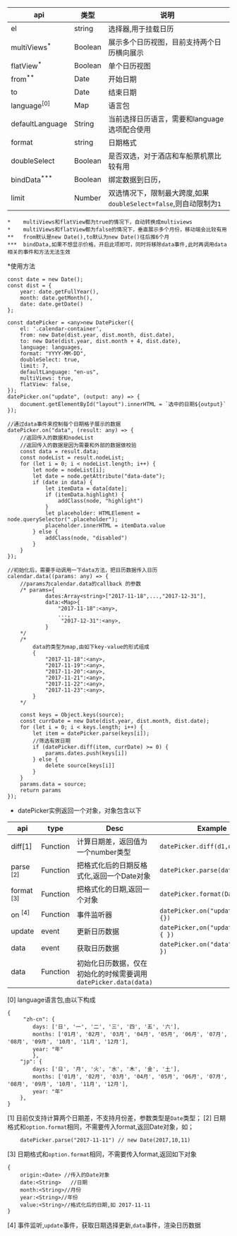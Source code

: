 
| api|    类型| 说明|
|----|----    |----|
|el|string|选择器,用于挂载日历|
|multiViews<sup>*</sup>              |Boolean          |展示多个日历视图，目前支持两个日历横向展示|
|flatView<sup>*</sup>              |Boolean          |单个日历视图|
|from<sup>**<sup> 	|Date|                             开始日期|
|to    |Date|                            结束日期|
|language<sup>[0]</sup>|Map                         | 语言包|
|defaultLanguage |String                |  当前选择日历语言，需要和language选项配合使用|
|format |string|                           日期格式|
|doubleSelect|Boolean|                      是否双选，对于酒店和车船票机票比较有用|
|bindData<sup>***</sup>   |Boolean|                      绑定数据到日历，|
|limit   |Number|                          双选情况下，限制最大跨度,如果`doubleSelect=false`,则自动限制为`1`|


    *    multiViews和flatView都为true的情况下，自动转换成multiviews
    *    multiViews和flatView都为false的情况下，垂直展示多个月份，移动端会比较有用
    **   from默认是new Date(),to默认为new Date()往后推6个月
    ***  bindData,如果不想显示价格，开启此项即可，同时将移除data事件,此时再调用data相关的事件和方法无法生效
                
*使用方法

        
    const date = new Date();
    const dist = {
        year: date.getFullYear(),
        month: date.getMonth(),
        date: date.getDate()
    };
    
    const datePicker = <any>new DatePicker({
        el: '.calendar-container',
        from: new Date(dist.year, dist.month, dist.date),
        to: new Date(dist.year, dist.month + 4, dist.date),
        language: languages,
        format: "YYYY-MM-DD",
        doubleSelect: true,
        limit: 7,
        defaultLanguage: "en-us",
        multiViews: true,
        flatView: false,
    });
    datePicker.on("update", (output: any) => {
        document.getElementById("layout").innerHTML = `选中的日期${output}`
    });
    
    //通过data事件来控制每个日期格子展示的数据
    datePicker.on("data", (result: any) => {
        //返回传入的数据和nodeList
        //返回传入的数据是因为需要和外部的数据做校验
        const data = result.data;
        const nodeList = result.nodeList;
        for (let i = 0; i < nodeList.length; i++) {
            let node = nodeList[i];
            let date = node.getAttribute("data-date");
            if (date in data) {
                let itemData = data[date];
                if (itemData.highlight) {
                    addClass(node, "highlight")
                }
                let placeholder: HTMLElement = node.querySelector(".placeholder");
                placeholder.innerHTML = itemData.value
            } else {
                addClass(node, "disabled")
            }
        }
    });
    
    //初始化后，需要手动调用一下data方法，把日历数据传入日历
    calendar.data((params: any) => {
        //params为calendar.data的callback 的参数
        /* params={
                dates:Array<string>["2017-11-18",...,"2017-12-31"],
                data:<Map>{
                    "2017-11-18":<any>,
                    ...,
                     "2017-12-31":<any>,
                }
        */
        /*
            data的类型为map,由如下key-value的形式组成
            {
                "2017-11-18":<any>,
                "2017-11-19":<any>,
                "2017-11-20":<any>,
                "2017-11-21":<any>,
                "2017-11-22":<any>,
                "2017-11-23":<any>,
            }
        */

        const keys = Object.keys(source);
        const currDate = new Date(dist.year, dist.month, dist.date);
        for (let i = 0; i < keys.length; i++) {
            let item = datePicker.parse(keys[i]);
            //筛选有效日期
            if (datePicker.diff(item, currDate) >= 0) {
                params.dates.push(keys[i])
            } else {
                delete source[keys[i]]
            }
        }
        params.data = source;
        return params
    });
        
        

	
* datePicker实例返回一个对象，对象包含以下

|api|type |Desc|Example|
|---|---|---|---|
|diff[1]|Function|计算日期差，返回值为一个number类型|`datePicker.diff(d1,d2)` |
|parse <sup>[2]</sup>|Function|把格式化后的日期反格式化,返回一个Date对象| `datePicker.parse(dateString)`  |
|format <sup>[3]</sup>|Function| 把格式化的日期,返回一个对象| `datePicker.format(DateObject)`  |
|on <sup>[4]</sup>|Function|事件监听器|  `datePicker.on("update",data=>{})`  |
|update   |event| 更新日历数据|`datePicker,on("update",data=>{ })`|
|data   |event|  获取日历数据 | `datePicker.on("data",data=>{ })`|
|data|Function|初始化日历数据，仅在初始化的时候需要调用 `datePicker.data(data)`  |


[0] language语言包,由以下构成
	
	{
         "zh-cn": {
            days: ['日', '一', '二', '三', '四', '五', '六'],
            months: ['01月', '02月', '03月', '04月', '05月', '06月', '07月', '08月', '09月', '10月', '11月', '12月'],
            year: "年"
            },
        "jp": {
            days: ['日', '月', '火', '水', '木', '金', '土'],
            months: ['01月', '02月', '03月', '04月', '05月', '06月', '07月', '08月', '09月', '10月', '11月', '12月'],
            year: "年"
        },
    }
		

[1] 目前仅支持计算两个日期差，不支持月份差，参数类型是`Date`类型；
[2] 日期格式和`option.format`相同，不需要传入format,返回Date对象，如；

		datePicker.parse("2017-11-11") // new Date(2017,10,11)

[3] 日期格式和`option.format`相同，不需要传入format,返回如下对象

	{
		origin:<Date> //传入的Date对象
		date:<String>	//日期
		month:<String>//月份
		year:<String>//年份
		value:<String>//格式化后的日期,如 2017-11-11
	}	
[4] 事件监听,`update`事件，获取日期选择更新,`data`事件，渲染日历数据
	
	
	
	
	
	
	


